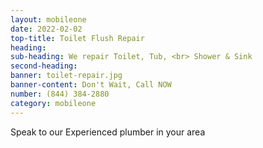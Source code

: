 ```yaml
---
layout: mobileone
date: 2022-02-02
top-title: Toilet Flush Repair
heading:   
sub-heading: We repair Toilet, Tub, <br> Shower & Sink  
second-heading: 
banner: toilet-repair.jpg
banner-content: Don't Wait, Call NOW
number: (844) 384-2880
category: mobileone
---
```


Speak to our Experienced plumber in your area